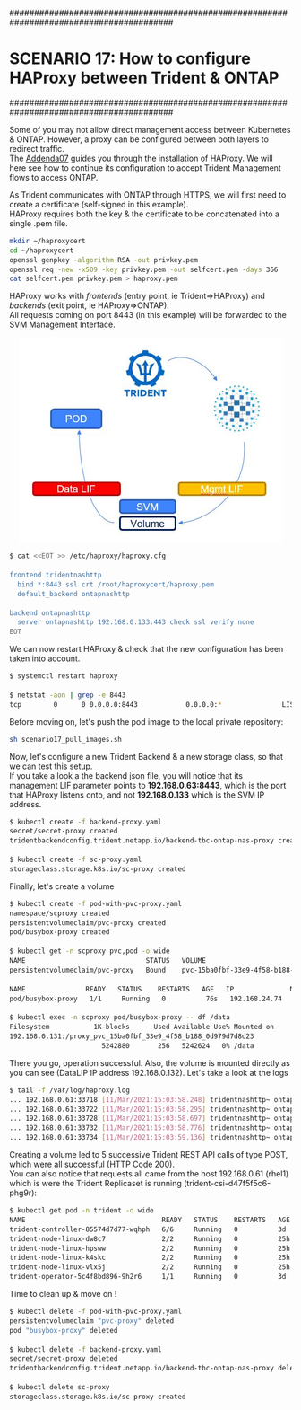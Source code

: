 #########################################################################################
# SCENARIO 17: How to configure HAProxy between Trident & ONTAP
#########################################################################################

Some of you may not allow direct management access between Kubernetes & ONTAP. However, a proxy can be configured between both layers to redirect traffic.  
The [Addenda07](../../Addendum/Addenda07) guides you through the installation of HAProxy. We will here see how to continue its configuration to accept Trident Management flows to access ONTAP.  

As Trident communicates with ONTAP through HTTPS, we will first need to create a certificate (self-signed in this example).  
HAProxy requires both the key & the certificate to be concatenated into a single .pem file.  
```bash
mkdir ~/haproxycert
cd ~/haproxycert
openssl genpkey -algorithm RSA -out privkey.pem
openssl req -new -x509 -key privkey.pem -out selfcert.pem -days 366
cat selfcert.pem privkey.pem > haproxy.pem
```

HAProxy works with _frontends_ (entry point, ie Trident=>HAProxy) and _backends_ (exit point, ie HAProxy=>ONTAP).  
All requests coming on port 8443 (in this example) will be forwarded to the SVM Management Interface.

<p align="center"><img src="Images/scenario17.jpg"></p>

```bash
$ cat <<EOT >> /etc/haproxy/haproxy.cfg

frontend tridentnashttp
  bind *:8443 ssl crt /root/haproxycert/haproxy.pem
  default_backend ontapnashttp

backend ontapnashttp
  server ontapnashttp 192.168.0.133:443 check ssl verify none
EOT
```

We can now restart HAProxy & check that the new configuration has been taken into account.  
```bash
$ systemctl restart haproxy

$ netstat -aon | grep -e 8443 
tcp        0      0 0.0.0.0:8443            0.0.0.0:*               LISTEN      off (0.00/0/0)
```

Before moving on, let's push the pod image to the local private repository:  
```bash
sh scenario17_pull_images.sh
```

Now, let's configure a new Trident Backend & a new storage class, so that we can test this setup.  
If you take a look a the backend json file, you will notice that its management LIF parameter points to **192.168.0.63:8443**, which is the port that HAProxy listens onto, and not **192.168.0.133** which is the SVM IP address.  
```bash
$ kubectl create -f backend-proxy.yaml
secret/secret-proxy created
tridentbackendconfig.trident.netapp.io/backend-tbc-ontap-nas-proxy created

$ kubectl create -f sc-proxy.yaml
storageclass.storage.k8s.io/sc-proxy created
```

Finally, let's create a volume  
```bash
$ kubectl create -f pod-with-pvc-proxy.yaml
namespace/scproxy created
persistentvolumeclaim/pvc-proxy created
pod/busybox-proxy created

$ kubectl get -n scproxy pvc,pod -o wide
NAME                              STATUS   VOLUME                                     CAPACITY   ACCESS MODES   STORAGECLASS   AGE
persistentvolumeclaim/pvc-proxy   Bound    pvc-15ba0fbf-33e9-4f58-b188-0d979d7d8d23   5Gi        RWX            sc-proxy       34s

NAME               READY   STATUS    RESTARTS   AGE   IP              NODE    NOMINATED NODE   READINESS GATES
pod/busybox-proxy   1/1     Running   0          76s   192.168.24.74   rhel3   <none>           <none>

$ kubectl exec -n scproxy pod/busybox-proxy -- df /data
Filesystem           1K-blocks      Used Available Use% Mounted on
192.168.0.131:/proxy_pvc_15ba0fbf_33e9_4f58_b188_0d979d7d8d23
                       5242880       256   5242624   0% /data
```

There you go, operation successful. Also, the volume is mounted directly as you can see (DataLIP IP address 192.168.0.132).
Let's take a look at the logs

```bash
$ tail -f /var/log/haproxy.log
... 192.168.0.61:33718 [11/Mar/2021:15:03:58.248] tridentnashttp~ ontapnashttp/ontapnashttp 2/0/1/42/45 200 451 - - ---- 1/1/0/1/0 0/0 "POST /servlets/netapp.servlets.admin.XMLrequest_filer HTTP/1.1"
... 192.168.0.61:33722 [11/Mar/2021:15:03:58.295] tridentnashttp~ ontapnashttp/ontapnashttp 2/0/1/397/400 200 403 - - ---- 2/2/0/1/0 0/0 "POST /servlets/netapp.servlets.admin.XMLrequest_filer HTTP/1.1"
... 192.168.0.61:33728 [11/Mar/2021:15:03:58.697] tridentnashttp~ ontapnashttp/ontapnashttp 1/0/2/74/77 200 816 - - ---- 3/3/0/1/0 0/0 "POST /servlets/netapp.servlets.admin.XMLrequest_filer HTTP/1.1"
... 192.168.0.61:33732 [11/Mar/2021:15:03:58.776] tridentnashttp~ ontapnashttp/ontapnashttp 1/0/2/357/360 200 403 - - ---- 4/4/0/1/0 0/0 "POST /servlets/netapp.servlets.admin.XMLrequest_filer HTTP/1.1"
... 192.168.0.61:33734 [11/Mar/2021:15:03:59.136] tridentnashttp~ ontapnashttp/ontapnashttp 2/0/1/53/57 200 9032 - - ---- 5/5/0/1/0 0/0 "POST /servlets/netapp.servlets.admin.XMLrequest_filer HTTP/1.1"
```

Creating a volume led to 5 successive Trident REST API calls of type POST, which were all successful (HTTP Code 200).  
You can also notice that requests all came from the host 192.168.0.61 (rhel1) which is were the Trident Replicaset is running (trident-csi-d47f5f5c6-phg9r):  
```bash
$ kubectl get pod -n trident -o wide
NAME                                  READY   STATUS    RESTARTS   AGE   IP               NODE    NOMINATED NODE   READINESS GATES
trident-controller-85574d7d77-wqhph   6/6     Running   0          3d    192.168.26.35    rhel1   <none>           <none>
trident-node-linux-dw8c7              2/2     Running   0          25h   192.168.0.63     rhel3   <none>           <none>
trident-node-linux-hpsww              2/2     Running   0          25h   192.168.0.64     rhel4   <none>           <none>
trident-node-linux-k4skc              2/2     Running   0          25h   192.168.0.61     rhel1   <none>           <none>
trident-node-linux-vlx5j              2/2     Running   0          25h   192.168.0.62     rhel2   <none>           <none>
trident-operator-5c4f8bd896-9h2r6     1/1     Running   0          3d    192.168.28.121   rhel2   <none>           <none>
```

Time to clean up & move on !

```bash
$ kubectl delete -f pod-with-pvc-proxy.yaml
persistentvolumeclaim "pvc-proxy" deleted
pod "busybox-proxy" deleted

$ kubectl delete -f backend-proxy.yaml
secret/secret-proxy deleted
tridentbackendconfig.trident.netapp.io/backend-tbc-ontap-nas-proxy deleted

$ kubectl delete sc-proxy
storageclass.storage.k8s.io/sc-proxy created
```
